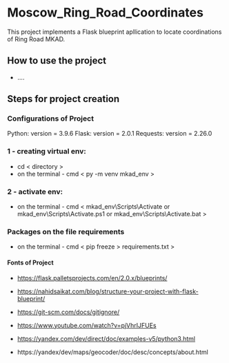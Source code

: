 # Moscow_Ring_Road_Coordinates
This project implements a Flask blueprint apllication to locate coordinations of Ring Road MKAD.

## How to use the project
* ....


## Steps for project creation

### Configurations of Project

Python: version = 3.9.6
Flask: version = 2.0.1
Requests: version = 2.26.0

### 1 - creating virtual env: 

* cd < directory > 
* on the terminal - cmd < py -m venv mkad_env >

### 2 - activate env:

* on the terminal - cmd < mkad_env\Scripts\Activate or mkad_env\Scripts\Activate.ps1 or mkad_env\Scripts\Activate.bat >

### Packages on the file requirements
* on the terminal - cmd < pip freeze > requirements.txt >

#### Fonts of Project

* https://flask.palletsprojects.com/en/2.0.x/blueprints/

* https://nahidsaikat.com/blog/structure-your-project-with-flask-blueprint/

* https://git-scm.com/docs/gitignore/

* https://www.youtube.com/watch?v=pjVhrIJFUEs

* https://yandex.com/dev/direct/doc/examples-v5/python3.html 

* https://yandex/dev/maps/geocoder/doc/desc/concepts/about.html